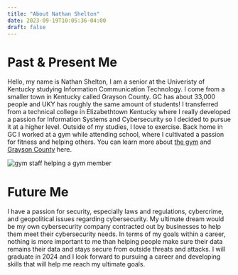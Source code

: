 ```yaml
---
title: "About Nathan Shelton"
date: 2023-09-19T10:05:36-04:00
draft: false
---
```

# Past & Present Me 
Hello, my name is Nathan Shelton, I am a senior at the Univeristy of Kentucky studying Information Communication Technology. I come from a smaller town in Kentucky called Grayson County. GC has about 33,000 people and UKY has roughly the same amount of students! I transferred from a technical college in Elizabethtown Kentucky where I really developed a passion for Information Systems and Cybersecurity so I decided to pursue it at a higher level. Outside of my studies, I love to exercise. Back home in GC I worked at a gym while attending school, where I cultivated a passion for fitness and helping others. You can learn more about [the gym](https://www.made4morefitness.com/) and [Grayson County](https://www.graysoncountyky.gov/) here. 

![gym staff helping a gym member](/hugoimage.png)

# Future Me
I have a passion for security, especially laws and regulations, cybercrime, and geopolitical issues regarding cybersecurity. My ultimate dream would be my own cybersecurity company contracted out by businesses to help them meet their cybersecurity needs. In terms of my goals within a career, nothing is more important to me than helping people make sure their data remains their data and stays secure from outside threats and attacks. I will graduate in 2024 and I look forward to pursuing a career and developing skills that will help me reach my ultimate goals.
